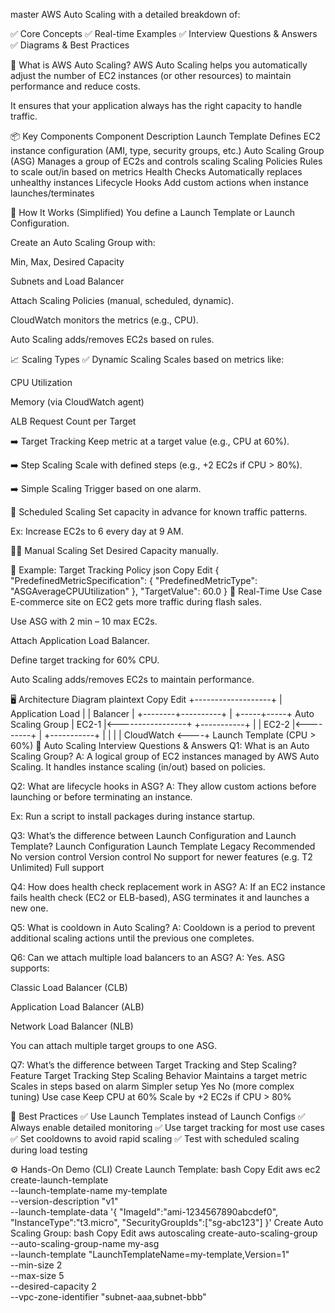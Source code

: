 master AWS Auto Scaling with a detailed breakdown of:

✅ Core Concepts
✅ Real-time Examples
✅ Interview Questions & Answers
✅ Diagrams & Best Practices

🚀 What is AWS Auto Scaling?
AWS Auto Scaling helps you automatically adjust the number of EC2 instances (or other resources) to maintain performance and reduce costs.

It ensures that your application always has the right capacity to handle traffic.

📦 Key Components
Component	Description
Launch Template	Defines EC2 instance configuration (AMI, type, security groups, etc.)
Auto Scaling Group (ASG)	Manages a group of EC2s and controls scaling
Scaling Policies	Rules to scale out/in based on metrics
Health Checks	Automatically replaces unhealthy instances
Lifecycle Hooks	Add custom actions when instance launches/terminates

🔄 How It Works (Simplified)
You define a Launch Template or Launch Configuration.

Create an Auto Scaling Group with:

Min, Max, Desired Capacity

Subnets and Load Balancer

Attach Scaling Policies (manual, scheduled, dynamic).

CloudWatch monitors the metrics (e.g., CPU).

Auto Scaling adds/removes EC2s based on rules.

📈 Scaling Types
✅ Dynamic Scaling
Scales based on metrics like:

CPU Utilization

Memory (via CloudWatch agent)

ALB Request Count per Target

➡️ Target Tracking
Keep metric at a target value (e.g., CPU at 60%).

➡️ Step Scaling
Scale with defined steps (e.g., +2 EC2s if CPU > 80%).

➡️ Simple Scaling
Trigger based on one alarm.

📆 Scheduled Scaling
Set capacity in advance for known traffic patterns.

Ex: Increase EC2s to 6 every day at 9 AM.

🧑‍💻 Manual Scaling
Set Desired Capacity manually.

📜 Example: Target Tracking Policy
json
Copy
Edit
{
  "PredefinedMetricSpecification": {
    "PredefinedMetricType": "ASGAverageCPUUtilization"
  },
  "TargetValue": 60.0
}
📍 Real-Time Use Case
E-commerce site on EC2 gets more traffic during flash sales.

Use ASG with 2 min – 10 max EC2s.

Attach Application Load Balancer.

Define target tracking for 60% CPU.

Auto Scaling adds/removes EC2s to maintain performance.

🖥️ Architecture Diagram
plaintext
Copy
Edit
+-------------------+
|  Application Load |
|     Balancer      |
+--------+----------+
         |
   +-----+-----+     Auto Scaling Group
   |   EC2-1   |<-----------------+
   +-----------+                 |
   |   EC2-2   |<---------+      |
   +-----------+         |      |
                         |      |
         CloudWatch <----+   Launch Template
         (CPU > 60%)
🧠 Auto Scaling Interview Questions & Answers
Q1: What is an Auto Scaling Group?
A:
A logical group of EC2 instances managed by AWS Auto Scaling. It handles instance scaling (in/out) based on policies.

Q2: What are lifecycle hooks in ASG?
A:
They allow custom actions before launching or before terminating an instance.

Ex: Run a script to install packages during instance startup.

Q3: What’s the difference between Launch Configuration and Launch Template?
Launch Configuration	Launch Template
Legacy	Recommended
No version control	Version control
No support for newer features (e.g. T2 Unlimited)	Full support

Q4: How does health check replacement work in ASG?
A:
If an EC2 instance fails health check (EC2 or ELB-based), ASG terminates it and launches a new one.

Q5: What is cooldown in Auto Scaling?
A:
Cooldown is a period to prevent additional scaling actions until the previous one completes.

Q6: Can we attach multiple load balancers to an ASG?
A:
Yes. ASG supports:

Classic Load Balancer (CLB)

Application Load Balancer (ALB)

Network Load Balancer (NLB)

You can attach multiple target groups to one ASG.

Q7: What’s the difference between Target Tracking and Step Scaling?
Feature	Target Tracking	Step Scaling
Behavior	Maintains a target metric	Scales in steps based on alarm
Simpler setup	Yes	No (more complex tuning)
Use case	Keep CPU at 60%	Scale by +2 EC2s if CPU > 80%

🔐 Best Practices
✅ Use Launch Templates instead of Launch Configs
✅ Always enable detailed monitoring
✅ Use target tracking for most use cases
✅ Set cooldowns to avoid rapid scaling
✅ Test with scheduled scaling during load testing

⚙️ Hands-On Demo (CLI)
Create Launch Template:
bash
Copy
Edit
aws ec2 create-launch-template \
  --launch-template-name my-template \
  --version-description "v1" \
  --launch-template-data '{
      "ImageId":"ami-1234567890abcdef0",
      "InstanceType":"t3.micro",
      "SecurityGroupIds":["sg-abc123"]
  }'
Create Auto Scaling Group:
bash
Copy
Edit
aws autoscaling create-auto-scaling-group \
  --auto-scaling-group-name my-asg \
  --launch-template "LaunchTemplateName=my-template,Version=1" \
  --min-size 2 \
  --max-size 5 \
  --desired-capacity 2 \
  --vpc-zone-identifier "subnet-aaa,subnet-bbb"
